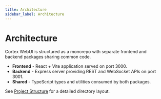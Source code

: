 ```yaml
---
title: Architecture
sidebar_label: Architecture
---
```


# Architecture

Cortex WebUI is structured as a monorepo with separate frontend and backend packages sharing common code.

- **Frontend** - React + Vite application served on port 3000.
- **Backend** - Express server providing REST and WebSocket APIs on port 3001.
- **Shared** - TypeScript types and utilities consumed by both packages.

See [Project Structure](./project-structure.md) for a detailed directory layout.
